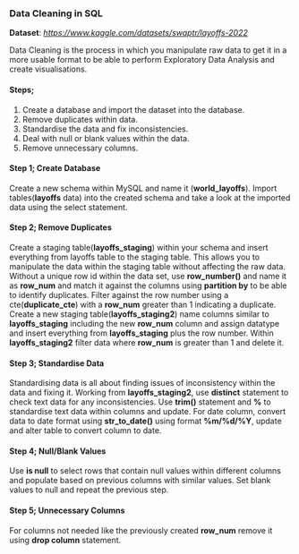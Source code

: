 ### Data Cleaning in SQL

**Dataset**: *https://www.kaggle.com/datasets/swaptr/layoffs-2022*

Data Cleaning is the process in which you manipulate raw data to get it in a more usable format to be able to perform Exploratory Data Analysis and create visualisations.

#### Steps;

1. Create a database and import the dataset into the database.
2. Remove duplicates within data.
3. Standardise the data and fix inconsistencies.
4. Deal with null or blank values within the data.
5. Remove unnecessary columns.

#### Step 1; Create Database

Create a new schema within MySQL and name it (**world_layoffs**).
Import tables(**layoffs** data) into the created schema and take a look at the imported data using the select statement.

#### Step 2; Remove Duplicates

Create a staging table(**layoffs_staging**) within your schema and insert everything from layoffs table to the staging table. This allows you to manipulate the data within the staging table without affecting the raw data.
Without a unique row id within the data set, use **row_number()** and name it as **row_num** and match it against the columns using **partition by** to be able to identify duplicates.
Filter against the row number using a cte(**duplicate_cte**) with a **row_num** greater than 1 indicating a duplicate.
Create a new staging table(**layoffs_staging2**) name columns similar to **layoffs_staging** including the new **row_num** column and assign datatype and insert everything from **layoffs_staging** plus the row number.
Within **layoffs_staging2** filter data where **row_num** is greater than 1 and delete it.

#### Step 3; Standardise Data

Standardising data is all about finding issues of inconsistency within the data and fixing it.
Working from **layoffs_staging2**, use **distinct** statement to check text data for any inconsistencies.
Use **trim()** statement and **%** to standardise text data within columns and update.
For date column, convert data to date format using **str_to_date()** using format **%m/%d/%Y**, update and alter table to convert column to date.

#### Step 4; Null/Blank Values

Use **is null** to select rows that contain null values within different columns and populate based on previous columns with similar values.
Set blank values to null and repeat the previous step.

#### Step 5; Unnecessary Columns

For columns not needed like the previously created **row_num** remove it using **drop column** statement.
